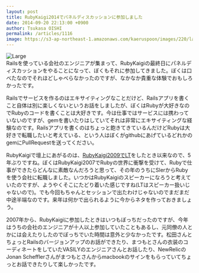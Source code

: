 ```yaml
---
layout: post
title: RubyKaigi2014でパネルディスカッションに参加しました
date: 2014-09-20 22:13:00 +0900
author: Tsukasa OISHI
permalink: /articles/1116
image: https://s3-ap-northeast-1.amazonaws.com/kaeruspoon/images/220/large.JPG?1411218807
---
```



![Large](https://s3-ap-northeast-1.amazonaws.com/kaeruspoon/images/220/large.JPG?1411218807)  
Railsを使っている会社のエンジニアが集まって、RubyKaigiの最終日にパネルディスカッションをやることになって、ぼくもそれに参加してきました。ぼくは口べたなのでそれほどしゃべらなかったのですが、なかなか貴重な体験でおもしろかったです。  

Railsでサービスを作るのはエキサイティングなことだけど、Railsアプリを書くこと自体は別に楽しくないというお話をしましたが、ぼくはRubyが大好きなのでRubyのコードを書くことは大好きです。今は仕事ではサービスには携わっていないのですが、gemを書いたりはしていてそれは非常にエキサイティングな経験なのです。Railsアプリを書くのはちょっと飽きてきているんだけどRubyは大好きで転職したいと考えている、という人はぼくがgithubにあげているどれかのgemにPullRequestを送ってください。  

RubyKaigiで壇上にあがるのは、[RubyKaigi2009でLT](http://rubykaigi.org/2009/ja/talks/17H14)をしたとき以来なので、5年ぶりですね。ぼくはRubyKaigi2007でRubyの世界に衝撃を受けて、Rubyで仕事ができたらどんなに素敵なんだろうと思って、その年のうちにSlerからRubyを使う会社に転職しました。いつかはRubyKaigiのスピーカーになろうと考えていたのですが、ようやくそこにたどり着いた感じですね(LTはスピーカー扱いじゃないので)。でも今回もちゃんとセッションで出たわけじゃないのでまだまだ中途半端なのです。来年は何かで出られるように今からネタを作っておきましょう。  

2007年から、RubyKaigiに参加したときはいつもぼっちだったのですが、今年はうちの会社のエンジニアが十人以上参加していたこともあるし、元同僚の人とかには会えたりしたのでぼっちでいた時間は意外と少なかったです。松田さんとちょっとRailsのバージョンアップのお話ができたり、まつもとさんの衣装のコーディネートをしていたVASILYのエンジニアさんとお話したり、NewRelicのJonan Schefflerさんがまつもとさんからmacbookのサインをもらっていてちょっとお話できたりして楽しかったです。  

